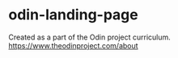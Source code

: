 # odin-landing-page
Created as a part of the Odin project curriculum. https://www.theodinproject.com/about